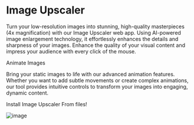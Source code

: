 # Image Upscaler

Turn your low-resolution images into stunning, high-quality masterpieces (4x magnification) with our Image Upscaler web app. Using AI-powered image enlargement technology, it effortlessly enhances the details and sharpness of your images. Enhance the quality of your visual content and impress your audience with every click of the mouse.

Animate Images

Bring your static images to life with our advanced animation features. Whether you want to add subtle movements or create complex animations, our tool provides intuitive controls to transform your images into engaging, dynamic content.

Install Image Upscaler From files!

![image](https://github.com/user-attachments/assets/b0b7d653-6ed5-4b3e-9c03-b6c5bbb18552)
